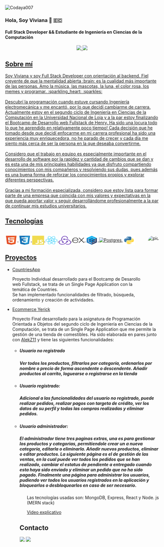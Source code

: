 <p align="left"> <img src="https://komarev.com/ghpvc/?username=codaya007&label=Profile%20views&color=0e75b6&style=flat" alt="Codaya007" /> </p>

### Hola, Soy Viviana 👋 :ecuador:
#### Full Stack Developer && Estudiante de Ingeniería en Ciencias de la Computación
<!--
**Codaya007/Codaya007** is a ✨ _special_ ✨ repository because its `README.md` (this file) appears on your GitHub profile.

Here are some ideas to get you started:

- 🔭 I’m currently working on ...
- 🌱 I’m currently learning ...
- 👯 I’m looking to collaborate on ...
- 🤔 I’m looking for help with ...
- 💬 Ask me about ...
- 📫 How to reach me: ...
- 😄 Pronouns: ...
- ⚡ Fun fact: ...
-->
<div align="center">
  <a href="https://github.com/Codaya007">
  <img height="180em" src="https://github-readme-stats.vercel.app/api?username=codaya007&show_icons=true&theme=dracula&include_all_commits=true&count_private=true"/>
  <img height="180em" src="https://github-readme-stats.vercel.app/api/top-langs/?username=codaya007&layout=compact&langs_count=7&theme=dracula"/>
</div>

  ## Sobre mí
<p>
 Soy Viviana y soy Full Stack Developer con orientación al backend. Fiel creyente de que la mentalidad abierta :brain: es la cualidad más importante de las personas. Amo la música, las mascotas, la luna, el color rosa, los memes y programar. :sparkling_heart: :sparkles:
<br><br>
Descubrí la programación cuando estuve cursando Ingeniería electromecánica y me encantó, por lo que decidí cambiarme de carrera. Actualmente estoy en el segundo ciclo de Ingeniería en Ciencias de la Computación en la Universidad Nacional de Loja y a la par estoy finalizando el Bootcamp de Desarrollo web Fullstack de Henry. Ha sido una locura todo lo que he aprendido en relativamente poco tiempo! Cada decisión que he tomado desde que decidí enfocarme en mi carrera profesional ha sido una experiencia muy enriquecedora, no he parado de crecer y cada día me siento más cerca de ser la persona en la que deseaba convertirme.
<br><br>
Considero que el trabajo en equipo es especialmente importante en el desarrollo de software por la rapidez y cantidad de cambios que se dan y es esta una de mis principales habilidades ya que disfruto compartiendo conocimientos con mis compañeros y resolviendo sus dudas, pues además es una buena forma de reforzar los conocimientos propios y explorar diferentes perspectivas.
<br><br>
Gracias a mi formación especializada, considero que estoy lista para formar parte de una empresa que coincida con mis valores y expectativas en la que pueda aportar valor y seguir desarrollándome profesionalmente a la par de continuar mis estudios universitarios.
</p>

  ## Tecnologías
<div style="display: inline_block"><br>
  <img align="center" alt="HTML" height="30" width="40" src="https://raw.githubusercontent.com/devicons/devicon/master/icons/html5/html5-original.svg">
  <img align="center" alt="CSS" height="30" width="40" src="https://raw.githubusercontent.com/devicons/devicon/master/icons/css3/css3-original.svg">
  <img align="center" alt="Js" height="30" width="40" src="https://raw.githubusercontent.com/devicons/devicon/master/icons/javascript/javascript-plain.svg">
  <img align="center" alt="React" height="30" width="40" src="https://raw.githubusercontent.com/devicons/devicon/master/icons/react/react-original.svg">
  <img align="center" alt="Redux" height="30" width="40" src="https://raw.githubusercontent.com/devicons/devicon/master/icons/redux/redux-original.svg">
  <img align="center" alt="Express" height="30" width="40" src="https://raw.githubusercontent.com/devicons/devicon/master/icons/express/express-original.svg">
  <img align="center" alt="Sequelize" height="30" width="40" src="https://raw.githubusercontent.com/devicons/devicon/master/icons/sequelize/sequelize-original.svg">
  <img align="center" alt="Postgres" height="30" width="40" src="https://cdn.jsdelivr.net/gh/devicons/devicon/icons/postgresql/postgresql-original.svg">
  <img align="center" alt="Python" height="30" width="40" src="https://raw.githubusercontent.com/devicons/devicon/master/icons/python/python-original.svg">
  <img align="right" alt="pic" height="150" style="border-radius:50px;" src="https://share-cdn.picrew.me/shareImg/org/202201/338224_W75fxs8a.png">
</div>
  
  ## Proyectos
<ul> 
  <li>
    <a href = "https://countries-app-v2.vercel.app">CountriesApp</a> 
    <p>
      Proyecto Individual desarrollado para el Bootcamp de Desarollo web Fullstack, se trata de un Single Page Application con la temática de Countries.<br>
      Se han implementado funcionalidades de filtrado, búsqueda, ordenamiento y creación de actividades.
    </p>
  </li>
  <li>
    <a href = "https://ecommerce-minimarket-yerik.vercel.app">Ecommerce Yerick</a>
    <p>
      Proyecto Final desarrollado para la asignatura de Programación Orientada a Objetos del segundo ciclo de Ingeniería en Ciencias de la Computación, se trata de un Single Page Application que me permite la gestión de una tienda de comestibles. Ha sido elaborada en pares junto con <a href = "https://github.com/AlekZ11">AlekZ11</a> y tiene las siguientes funcionalidades:<br>
      </p>
      <ul>
        <li>
          <h5>Usuario no registrado<h5/> 
          <p>Ver todos los productos, filtrarlos por categoría, ordenarlos por nombre o precio de forma ascendente o descendente. Añadir productos al carrito, loguearse o registrarse en la tienda</p>
        </li>
        <li>
          <h5>Usuario registrado:<h5/> 
          <p>Adicional a las funcionalidades del usuario no registrado, puede realizar pedidos, realizar pagos con targeta de crédito, ver los datos de su perfil y todas las compras realizadas y eliminar pedidos.</p>
        </li>
        <li>
          <h5>Usuario administrador:<h5/> 
          <p>El administrador tiene tres paginas extras, una es para gestionar los productos y categorias, permitiendole crear un a nueva categoría, editarla o eliminarla. Añadir nuevos productos, eliminar o editar productos. La siguiente página es el de gestión de las ventas, en la cual puede ver todos los pedidos que se han realizado, cambiar el estatus de pendiente a entregado cuando esta haya sido enviado y eliminar un pedido que no ha sido pagado. Finalmente una página para administrar los usuarios, pudiendo ver todos los usuarios registrados en la aplicación y bloquearlos o desbloquearlos en caso de ser necesario.</p>
        </li>
       <ul/>
       <p>Las tecnologías usadas son: MongoDB, Express, React y Node. js (MERN stack)</p>
       <a href="https://www.youtube.com/watch?v=YwTNu3_ihOc&t=922s">Video explicativo</a>
  </li>
</ul>  

  ## Contacto
<div> 
 <a href="https://www.linkedin.com/in/viviana-calva/" target="_blank"><img src="https://img.shields.io/badge/LinkedIn-0077b5?style=for-the-badge&logo=linkedin&logoColor=white" target="_blank"></a> 
  <a href = "mailto:vivicalvat007@gmail.com"><img src="https://img.shields.io/badge/-Gmail-%23333?style=for-the-badge&logo=gmail&logoColor=white" target="_blank"></a>
</div>

